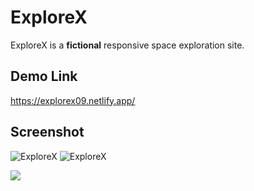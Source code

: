 # ExploreX 
ExploreX is a **fictional** responsive space exploration site.

## Demo Link
https://explorex09.netlify.app/

## Screenshot
![ExploreX](https://user-images.githubusercontent.com/64153988/97989593-c2b0c800-1e04-11eb-922d-8741eb99a5c9.png)
![ExploreX](https://user-images.githubusercontent.com/64153988/100473156-b66a1300-3103-11eb-97c5-f15339558c1b.png)

<img src="https://komarev.com/ghpvc/?username=ExploreX-Harshal0902&color=blue&label=+Hackers+inspired"/>

